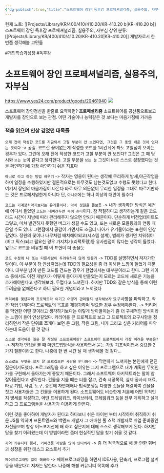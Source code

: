 ```yaml
---
{"dg-publish":true,"title":"소프트웨어 장인 독후감 프로페셔널리즘, 실용주의, 자부심","description":"소프트웨어 장인이라는 책을 읽고 느긴점을 기록해봅니다. 이 책에서는 커리어적으로, 자기 계발, TDD 적인 이야기를 많이 다룹니다.","permalink":"/projects/library/kr/400/410/410-20/kr-410-20-b/","dgPassFrontmatter":true,"noteIcon":"0","created":"2024-12-20T16:01:40.515+09:00","updated":"2025-07-08T23:06:25.773+09:00"}
---
```


현재 노트: [[Projects/Library/KR/400/410/410.20/KR-410.20 b\|KR-410.20 b]] 소프트웨어 장인 독후감 프로페셔널리즘, 실용주의, 자부심
상위 분류: [[Projects/Library/KR/400/410/410.20/KR-410.20\|KR-410.20]] 개발자로서 한 번쯤 생각해볼 고민들

#개인학습과성장 #독후감
# 소프트웨어 장인 프로페셔널리즘, 실용주의, 자부심
https://www.yes24.com/product/goods/20461940
![](https://i.imgur.com/Q1yaNLa.png)



소프트웨어 장인정신을 한줄로 요약하면? **프로페셜리즘**
소프트웨어를 공산품으로보고 개발자를 장인으로 보는 관점. 어떤 기술이나 능력같은 것 보다는 마음가짐에 가까움

### 책을 읽으며 인상 깊었던 대목들
`오래 전에 작성한 코드를 지금와서 고칠 부분이 안 보인다면, 그것은 그 동안 배운 것이 없다는 뜻이다`
-> 공감. 코드란 끝이없는게 작성한 코드를 1시간뒤에 봐도 고칠점이 보이는 경우가 있다. 그런데 오래 전에 작성한 코드가 고칠 부분이 안 보인다? 그것은 그 때 당시와 `보는 눈`이 같다고 생각한다. 고칠 부분을 `보는 눈` 그것이 바로 스스로 성장했다는 것을 확인하기에 가장 확인하기 쉬운 지표다

`아니로 라고 하는 방법 배우기`
-> 작자는 영웅이 된다는 생각에 무리하게 밤새,야근작업을 하며 일정을 수행하였지만 결론적으로는 아무것도 남는것도없고 수행도 못했다고 한다. 여기서 장인의 마음가짐이 나온다
바로 아무 의문없이 무리한 일정을 그대로 따르기만하는 것은 프로페셔널한게 아니다
단, `아니오`에는 하나 이상의 대안이 필수다

`코드는 기계장치라기보다는 유기물이다. 마치 정원을 돌보듯`
-> 내가 생각하던 방식은 예전에 어디서 들었던 `코드는 내버려두면 녹이 슨다`이다. 참 적절하다고 생각하는게 같은 코드라도 시간이 지남에 따라 관리해주지 않으면 안되기 때문이다. 단순하게 버전업데이트도 그렇고, 미쳐 발견하지 못했던 버그가 생길 수도 있고, 또는 새로운 모듈등과의 연동 때문일 수도 있다. 그런점에서 공감이 가면서도 조금더 나아가 유기물이라는 표현이 인상 깊었다. 정원의 꽃이나 나무처럼 배치해야되고(시스템 설계), 벌레가 생기면 치워줘야(버그 픽스)되고 필요한 경우 가지치기(리팩토링)등 유사한점이 많다는 생각이 들었다. 앞으로 코드를 비유할 때 이 표현이 더 좋을듯

`코드 수정에 나 또는 다른사람이 두려워하지 않게 만들기`
-> TDD를 설명하면서 저자가한 말이다. 이 부분이 참 인상깊었는데 TDD의 필요성을 좀 더 이해한 느낌이 들었기 때문이다. 대부분 남이 만든 코드를 건드는 경우가 현업에서는 대부분이라고 한다. 그런 케이스 중에서도 이전 개발자가 어떻게 돌아가게 만들었는지 모르는 코드에 새로운 기능을 추가해야한다고 생각해보라. 두렵다고 느껴진다. 하지만 TDD와 같은 방식을 통해 이런 두려움을 없애준다고 하니 필요한 개념이라고 느껴졌다

`커리어를 몇년짜리 프로젝트라 여기고 어떻게 관리할지 생각해보자` 요구사항을 파악하고, 작은 작업 단계마다 프로젝트의 목표를 재평가하며 필요한 경우 수정해야한다.
-> 커리어를 막연한 어떤 것이라고 생각하기보다는 이렇게 받아들이는게 좀 더 구체적인 방식이라는 느낌이 들어 인상깊었다. 커리어를 큰 프로젝트로 보고 그 프로젝트의 요구사항을 정리하면서 작은 단위로 쪼개다 보면 큰 그림, 작은 그림, 내가 그리고 싶은 커리어를 파악하는데 도움이 될 것 같다

`스스로 생각해볼 질문 잘 작성된 소프트웨어란? 소프트웨어 프로젝트에서 가장 어려운 부분은?`
-> 저자가 면접을 볼 때 마인드맵방식을 사용하면서 묻는 가장 기초적이면서 중요한 2가지 질문이라고 한다. 나중에 한 번 시간 날 때 생각해볼 것 같다...

`스스로도 무엇을 할지 잘 모르겠으면 사람을 만나봐라`
-> 막연하게 느껴지는 본인에게 던진 질문이기도했다. 프로그래밍을 하고 싶은 이유는 그저 프로그램으로 내가 계획한 무엇인가를 구현에서 돌아가는게 좋았기 때문이다. 그래서 소프트웨어 아키텍트라는 말이 참 잘어울린다고 생각한다. 건물을 지을 떄는 터를 잡고, 건축 시공목적, 실제 공사시 재료, 타공 기법, 사람, 도구, 중간에 자연재해나 법적분쟁등 다양한 것들을 해결하여 건물을 짓고 사용자들은 그 건물을 이용하게 된다.
소프트웨어도 비슷한게 처음에 어떤 목적인지 명세를 작성하고, 어떤 프레임워크, 라이브러리, 프레임워크 등을 전부 계획하고 설계하고 그 프로그램들을 사용자가 이용하게 만든다.

이런 것을 좋아하여 개발자가 된다고 하다보니 쉬운 파이썬 부터 시작하여 취직하기 쉬운 JS를 익히며 프론트엔드와 백엔드 개발자 그 애매한 풀 스택 개발자로 취업 준비중인 자신을보며 항상 어느포지션에 왜 하고 싶은지에 대해 스스로 생각해보게 된다. 하지만 답을 찾기 어려웠는데 이 방법이라면 좀더 현실적인 답을 찾기 쉬울 것 같다.

`지역 커뮤니티 행사, 커피챗등 사람을 많이 만나봐라`
-> 좀 더 적극적으로 해 볼 만한 췽버과 성장을 위한 태스크 요소로서 추가 

`페어프로그래밍 많이 해봐라`
-> 페어프로그래밍을 하면서 IDE사용, 단축키, 프로그램 설계 등을 배운다고 저자는 말한다. 나중에 해볼 커뮤니티 목록에 추가

